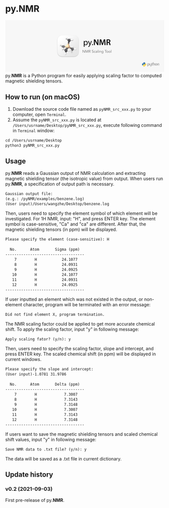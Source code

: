 # py.NMR
![](pyNMR_rm.png)
py.**NMR** is a Python program for easily applying scaling factor to computed magnetic shielding 
tensors.

## How to run (on macOS)

1. Download the source code file named as `pyNMR_src_xxx.py` to your computer, open `Terminal`.
2. Assume the `pyNMR_src_xxx.py` is located at `/Users/usrname/Desktop/pyNMR_src_xxx.py`, execute following command in `Terminal` window:

```
cd /Users/usrname/Desktop
python3 pyNMR_src_xxx.py
```

## Usage

py.**NMR** reads a Gaussian output of NMR calculation and extracting magnetic shielding 
tensor (the isotropic value) from output. When users run py.**NMR**, a specification of output 
path is necessary.

```
Gaussian output file:
(e.g.: /pyNMR/examples/benzene.log)
(User input)/Users/wangzhe/Desktop/benzene.log 
```

Then, users need to specify the element symbol of which element will be investigated. For 1H NMR, 
input: "H", and press ENTER key. The element symbol is case-sensitive, "Ca" and "ca" are different. 
After that, the magnetic shielding tensors (in ppm) will be displayed.

```
Please specify the element (case-sensitive): H

  No.      Atom       Sigma (ppm)
-----------------------------------
    7        H           24.1077
    8        H           24.0931
    9        H           24.0925
   10        H           24.1077
   11        H           24.0931
   12        H           24.0925
-----------------------------------
```

If user inputted an element which was not existed in the output, or non-element character, program 
will be terminated with an error message:

```
Did not find element X, program termination.
```

The NMR scaling factor could be applied to get more accurate chemical shift. To apply the scaling factor, 
input "y" in following message:

```
Apply scaling fator? (y/n): y
```

Then, users need to specify the scaling factor, slope and intercept, and press ENTER key. The scaled chemical 
shift (in ppm) will be displayed in current windows.

```
Please specify the slope and intercept:
(User input)-1.0781 31.9786

  No.      Atom       Delta (ppm)
-----------------------------------
    7        H            7.3007
    8        H            7.3143
    9        H            7.3148
   10        H            7.3007
   11        H            7.3143
   12        H            7.3148
-----------------------------------
```

If users want to save the magnetic shielding tensors and scaled chemical shift values, input "y" in following message:

```
Save NMR data to .txt file? (y/n): y
```

The data will be saved as a .txt file in current dictionary.

## Update history

### v0.2 (2021-09-03)

First pre-release of py.**NMR**.
